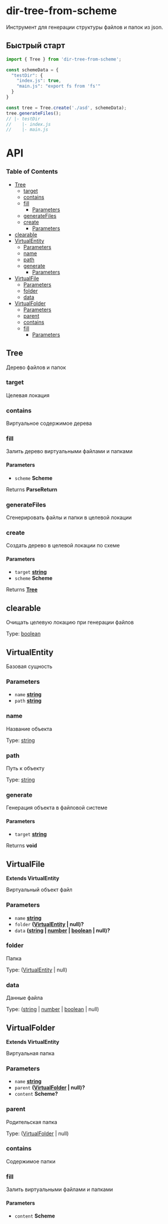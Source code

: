dir-tree-from-scheme
=================
Инструмент для генерации структуры файлов и папок из json. 


Быстрый старт
-------------
```js
import { Tree } from 'dir-tree-from-scheme';

const schemeData = {
  "testDir": {
    "index.js": true,
    "main.js": "export fs from 'fs'"
  }
}

const tree = Tree.create('./asd', schemeData);
tree.generateFiles();
// |- testDir
//    |- index.js
//    |- main.js
```

# API

<!-- Generated by documentation.js. Update this documentation by updating the source code. -->

### Table of Contents

*   [Tree](#tree)
    *   [target](#target)
    *   [contains](#contains)
    *   [fill](#fill)
        *   [Parameters](#parameters)
    *   [generateFiles](#generatefiles)
    *   [create](#create)
        *   [Parameters](#parameters-1)
*   [clearable](#clearable)
*   [VirtualEntity](#virtualentity)
    *   [Parameters](#parameters-2)
    *   [name](#name)
    *   [path](#path)
    *   [generate](#generate)
        *   [Parameters](#parameters-3)
*   [VirtualFile](#virtualfile)
    *   [Parameters](#parameters-4)
    *   [folder](#folder)
    *   [data](#data)
*   [VirtualFolder](#virtualfolder)
    *   [Parameters](#parameters-5)
    *   [parent](#parent)
    *   [contains](#contains-1)
    *   [fill](#fill-1)
        *   [Parameters](#parameters-6)

## Tree

Дерево файлов и папок

### target

Целевая локация

### contains

Виртуальное содержимое дерева

### fill

Залить дерево виртуальными файлами и папками

#### Parameters

*   `scheme` **Scheme**&#x20;

Returns **ParseReturn**&#x20;

### generateFiles

Сгенерировать файлы и папки в целевой локации

### create

Создать дерево в целевой локации по схеме

#### Parameters

*   `target` **[string](https://developer.mozilla.org/docs/Web/JavaScript/Reference/Global_Objects/String)**&#x20;
*   `scheme` **Scheme**&#x20;

Returns **[Tree](#tree)**&#x20;

## clearable

Очищать целевую локацию при генерации файлов

Type: [boolean](https://developer.mozilla.org/docs/Web/JavaScript/Reference/Global_Objects/Boolean)

## VirtualEntity

Базовая сущность

### Parameters

*   `name` **[string](https://developer.mozilla.org/docs/Web/JavaScript/Reference/Global_Objects/String)**&#x20;
*   `path` **[string](https://developer.mozilla.org/docs/Web/JavaScript/Reference/Global_Objects/String)**&#x20;

### name

Название объекта

Type: [string](https://developer.mozilla.org/docs/Web/JavaScript/Reference/Global_Objects/String)

### path

Путь к объекту

Type: [string](https://developer.mozilla.org/docs/Web/JavaScript/Reference/Global_Objects/String)

### generate

Генерация объекта в файловой системе

#### Parameters

*   `target` **[string](https://developer.mozilla.org/docs/Web/JavaScript/Reference/Global_Objects/String)**&#x20;

Returns **void**&#x20;

## VirtualFile

**Extends VirtualEntity**

Виртуальный объект файл

### Parameters

*   `name` **[string](https://developer.mozilla.org/docs/Web/JavaScript/Reference/Global_Objects/String)**&#x20;
*   `folder` **([VirtualEntity](#virtualentity) | null)?**&#x20;
*   `data` **([string](https://developer.mozilla.org/docs/Web/JavaScript/Reference/Global_Objects/String) | [number](https://developer.mozilla.org/docs/Web/JavaScript/Reference/Global_Objects/Number) | [boolean](https://developer.mozilla.org/docs/Web/JavaScript/Reference/Global_Objects/Boolean) | null)?**&#x20;

### folder

Папка

Type: ([VirtualEntity](#virtualentity) | null)

### data

Данные файла

Type: ([string](https://developer.mozilla.org/docs/Web/JavaScript/Reference/Global_Objects/String) | [number](https://developer.mozilla.org/docs/Web/JavaScript/Reference/Global_Objects/Number) | [boolean](https://developer.mozilla.org/docs/Web/JavaScript/Reference/Global_Objects/Boolean) | null)

## VirtualFolder

**Extends VirtualEntity**

Виртуальная папка

### Parameters

*   `name` **[string](https://developer.mozilla.org/docs/Web/JavaScript/Reference/Global_Objects/String)**&#x20;
*   `parent` **([VirtualFolder](#virtualfolder) | null)?**&#x20;
*   `content` **Scheme?**&#x20;

### parent

Родительская папка

Type: ([VirtualFolder](#virtualfolder) | null)

### contains

Содержимое папки

### fill

Залить виртуальными файлами и папками

#### Parameters

*   `content` **Scheme**&#x20;
